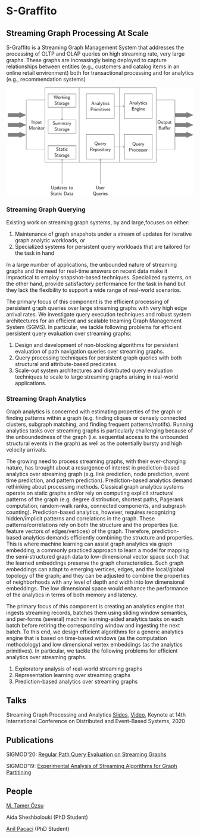 # S-Graffito
## Streaming Graph Processing At Scale

S-Graffito is a Streaming Graph Management System that addresses the processing of OLTP and OLAP queries on high streaming rate, very large graphs. These graphs are increasingly being deployed to capture relationships between entities (e.g., customers and catalog items in an online retail environment) both for transactional processing and for analytics (e.g., recommendation systems)

<img src="images/s-graffito-architecture.png?raw=true"/>

### Streaming Graph Querying

Existing work on streaming graph systems, by and large,focuses on either:
 1. Maintenance of graph snapshots under a stream of updates for iterative graph analytic workloads, or
 2. Specialized systems for persistent query workloads that are tailored for the task in hand
 
In a large number of applications, the unbounded nature of streaming graphs and the need for real-time answers on recent data make it impractical to employ snapshot-based techniques.
Specialized systems, on the other hand, provide satisfactory performance for the task in hand but they lack the flexibility to support a wide range of real-world scenarios.

The primary focus of this component is the efficient processing of persistent graph queries over large streaming graphs with very high edge arrival rates.
We investigate query execution techniques and robust system architectures for an efficient and scalable treaming Graph Management System (SGMS).
In particular, we tackle following problems for efficient persistent query evaluation over streaming graphs:
 1. Design and development of non-blocking algorithms for persistent evaluation of path navigation queries over streaming graphs.
 2. Query processing techniques for persistent graph queries with both structural and attribute-based predicates.
 3. Scale-out system architectures and distributed query evaluation techniques to scale to large streaming graphs arising in real-world applications.

### Streaming Graph Analytics

 Graph analytics is concerned with estimating properties of the graph or finding patterns within a graph (e.g. finding cliques or densely connected clusters, subgraph matching, and finding frequent patterns/motifs). Running analytics tasks over streaming graphs is particularly challenging because of the unboundedness of the graph (i.e. sequential access to the unbounded structural events in the graph) as well as the potentially bursty and high velocity arrivals. 

The growing need to process streaming graphs, with their ever-changing nature, has brought about a resurgence of interest in prediction-based analytics over streaming graph (e.g. link prediction, node prediction, event time prediction, and pattern prediction). Prediction-based analytics demand rethinking about processing methods. Classical graph analytics systems operate on static graphs and/or rely on computing explicit structural patterns of the graph (e.g. degree distribution, shortest paths, Pagerank computation, random-walk ranks, connected components, and subgraph counting). Prediction-based analytics, however, requires recognizing hidden/implicit patterns and correlations in the graph. These patterns/correlations rely on both the structure and the properties (i.e. feature vectors of edges/vertices) of the graph. Therefore, prediction-based analytics demands efficiently combining the structure and properties. This is where machine learning can assist graph analytics via graph embedding, a commonly practiced approach to learn a model for mapping the semi-structured graph data to low-dimensional vector space such that the learned embeddings preserve the graph characteristics. Such graph embeddings can adapt to emerging vertices, edges, and the local/global topology of the graph; and they can be adjusted to combine the properties of neighborhoods with any level of depth and width into low dimensional embeddings. The low dimensional space would enhance the performance of the analytics in terms of both memory and latency.

The primary focus of this component is creating an analytics engine that ingests streaming records,  batches them using sliding window semantics,  and per-forms (several) machine learning-aided analytics tasks on each batch before retiring the corresponding window and ingesting the next batch.  To this end, we design efficient algorithms for a generic analytics engine that is based on time-based windows (as the computation methodology) and low dimensional vertex embeddings (as the analytics primitives). In particular, we tackle the following problems for efficient analytics over streaming graphs.

1. Exploratory analysis of real-world streaming graphs
2. Representation learning over streaming graphs
3. Prediction-based analytics over streaming graphs

## Talks

Streaming Graph Processing and Analytics [Slides](files/streaming_graph_debs_keynote.pdf), [Video](https://acm-org.zoom.us/rec/play/vscpde2r-Gk3TNWVtASDBPN7W461LqysgSgf__ZfyxywBSJQM1GhYrITa-O09rqfGKnBoXqR08hHShef), Keynote at 14th International Conference on Distributed and Event-Based Systems, 2020

## Publications

SIGMOD'20: [Regular Path Query Evaluation on Streaming Graphs](https://arxiv.org/abs/2004.02012)

SIGMOD'19: [Experimental Analysis of Streaming Algorithms for Graph Partitining](https://dl.acm.org/authorize?N697045)


## People

[M. Tamer Özsu](https://cs.uwaterloo.ca/~tozsu/)

Aida Sheshbolouki (PhD Student)

[Anil Pacaci](https://cs.uwaterloo.ca/~apacaci/) (PhD Student)
